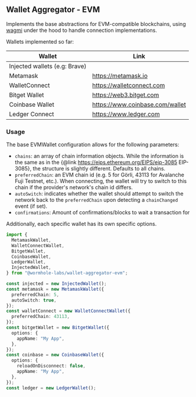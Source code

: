 ## Wallet Aggregator - EVM

Implements the base abstractions for EVM-compatible blockchains, using [wagmi](https://github.com/wagmi-dev/wagmi) under the hood to handle connection implementations.

Wallets implemented so far:

| Wallet                        | Link                            |
| ----------------------------- | ------------------------------- |
| Injected wallets (e.g: Brave) |                                 |
| Metamask                      | https://metamask.io             |
| WalletConnect                 | https://walletconnect.com       |
| Bitget Wallet                 | https://web3.bitget.com         |
| Coinbase Wallet               | https://www.coinbase.com/wallet |
| Ledger Connect                | https://www.ledger.com          |

### Usage

The base EVMWallet configuration allows for the following parameters:

- `chains`: an array of chain information objects. While the information is the same as in the {@link https://eips.ethereum.org/EIPS/eip-3085 EIP-3085}, the structure is slightly different. Defaults to all chains.
- `preferredChain`: an EVM chain id (e.g. 5 for Görli, 43113 for Avalanche Fuji Testnet, etc.). When connecting, the wallet will try to switch to this chain if the provider's network's chain id differs.
- `autoSwitch`: indicates whether the wallet should attempt to switch the network back to the `preferredChain` upon detecting a `chainChanged` event (if set).
- `confirmations`: Amount of confirmations/blocks to wait a transaction for

Additionally, each specific wallet has its own specific options.

```ts
import {
  MetamaskWallet,
  WalletConnectWallet,
  BitgetWallet,
  CoinbaseWallet,
  LedgerWallet,
  InjectedWallet,
} from "@wormhole-labs/wallet-aggregator-evm";

const injected = new InjectedWallet();
const metamask = new MetamaskWallet({
  preferredChain: 5,
  autoSwitch: true,
});
const walletConnect = new WalletConnectWallet({
  preferredChain: 43113,
});
const bitgetWallet = new BitgetWallet({
  options: {
    appName: "My App",
  },
});
const coinbase = new CoinbaseWallet({
  options: {
    reloadOnDisconnect: false,
    appName: "My App",
  },
});
const ledger = new LedgerWallet();
```
